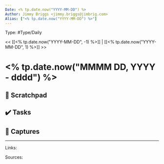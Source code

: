 ```yaml
---
Date: <% tp.date.now("YYYY-MM-DD") %>
Author: Jimmy Briggs <jimmy.briggs@jimbrig.com>
Alias: ["<% tp.date.now("YYYY-MM-DD") %>"]
---
```


Type: #Type/Daily

<< [[<% tp.date.now("YYYY-MM-DD", -1) %>]] | [[<% tp.date.now("YYYY-MM-DD", 1) %>]] >>

# <% tp.date.now("MMMM DD, YYYY - dddd") %>

## 📝 Scratchpad

## ✔️ Tasks

## 📂 Captures

***

Links:

Sources: